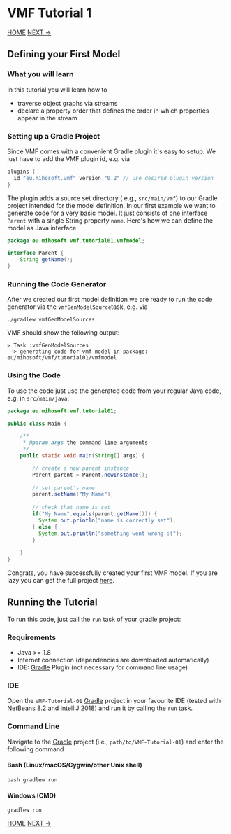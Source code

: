 # VMF Tutorial 1

[HOME](https://github.com/miho/VMF-Tutorials/blob/master/README.md) [NEXT ->](https://github.com/miho/VMF-Tutorials/blob/master/VMF-Tutorial-07/README.md)

## Defining your First Model

### What you will learn

In this tutorial you will learn how to

- traverse object graphs via streams
- declare a property order that defines the order in which properties appear in the stream

### Setting up a Gradle Project

Since VMF comes with a convenient Gradle plugin it's easy to setup. We just have to add the VMF plugin id, e.g. via

```gradle
plugins {
  id "eu.mihosoft.vmf" version "0.2" // use desired plugin version
}
```

The plugin adds a source set directory ( e.g., `src/main/vmf`) to our Gradle project intended for the model definition. 
In our first example we want to generate code for a very basic model. It just consists of one interface `Parent` with a single String property `name`. Here's how we can define the model as Java interface:

```java
package eu.mihosoft.vmf.tutorial01.vmfmodel;

interface Parent {
    String getName();
}
```

### Running the Code Generator

After we created our first model definition we are ready to run the code generator via the `vmfGenModelSource`task, e.g. via

```
./gradlew vmfGenModelSources
```

VMF should show the following output:

```
> Task :vmfGenModelSources
 -> generating code for vmf model in package: eu/mihosoft/vmf/tutorial01/vmfmodel
```

### Using the Code

To use the code just use the generated code from your regular Java code, e.g, in `src/main/java`:

```java
package eu.mihosoft.vmf.tutorial01;

public class Main {

    /**
     * @param args the command line arguments
     */
    public static void main(String[] args) {

        // create a new parent instance
        Parent parent = Parent.newInstance();
        
        // set parent's name
        parent.setName("My Name");
        
        // check that name is set
        if("My Name".equals(parent.getName())) {
          System.out.println("name is correctly set");
        } else {
          System.out.println("something went wrong :(");
        }
        
    }
}
```

Congrats, you have successfully created your first VMF model. If you are lazy you can get the full project [here](https://github.com/miho/VMF-Tutorials/tree/master/VMF-Tutorial-01).

## Running the Tutorial

To run this code, just call the `run` task of your gradle project:

### Requirements

- Java >= 1.8
- Internet connection (dependencies are downloaded automatically)
- IDE: [Gradle](http://www.gradle.org/) Plugin (not necessary for command line usage)

### IDE

Open the `VMF-Tutorial-01` [Gradle](http://www.gradle.org/) project in your favourite IDE (tested with NetBeans 8.2 and IntelliJ 2018) and run it
by calling the `run` task.

### Command Line

Navigate to the [Gradle](http://www.gradle.org/) project (i.e., `path/to/VMF-Tutorial-01`) and enter the following command

#### Bash (Linux/macOS/Cygwin/other Unix shell)

    bash gradlew run
    
#### Windows (CMD)

    gradlew run

[HOME](https://github.com/miho/VMF-Tutorials/blob/master/README.md) [NEXT ->](https://github.com/miho/VMF-Tutorials/blob/master/VMF-Tutorial-02/README.md)



